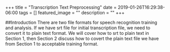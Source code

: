 +++ 
title = "Transcription Text Preprocessing" 
date = 2019-01-26T16:29:38-06:00 
tags = []
featured_image = "" 
description = "" 
+++

##Introduction
There are two file formats for speech recognition training and analysis. If we have srt file for initial transcription file, we need to convert it to plain text format.
We will cover how to srt to plain text in Section 1, then Section 2 discuss how to covert the plain text file we have from Section 1 to acceptable training format.
